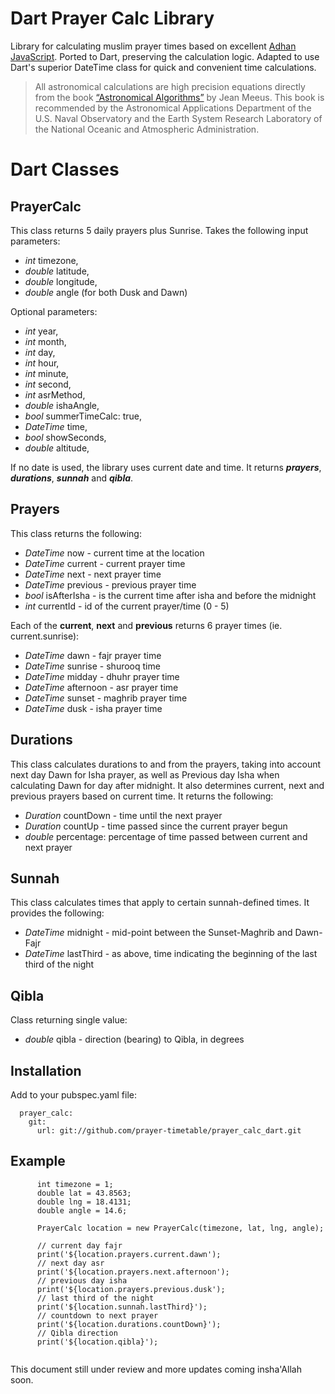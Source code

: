 # Dart Prayer Calc Library

Library for calculating muslim prayer times based on excellent [Adhan JavaScript](https://github.com/batoulapps/adhan-js). Ported to Dart, preserving the calculation logic. Adapted to use Dart's superior DateTime class for quick and convenient time calculations.

> All astronomical calculations are high precision equations directly from the book [“Astronomical Algorithms”](http://www.willbell.com/math/mc1.htm) by Jean Meeus. This book is recommended by the Astronomical Applications Department of the U.S. Naval Observatory and the Earth System Research Laboratory of the National Oceanic and Atmospheric Administration.

# Dart Classes

## PrayerCalc

This class returns 5 daily prayers plus Sunrise. Takes the following input parameters:

- _int_ timezone,
- _double_ latitude,
- _double_ longitude,
- _double_ angle (for both Dusk and Dawn)

Optional parameters:

- _int_ year,
- _int_ month,
- _int_ day,
- _int_ hour,
- _int_ minute,
- _int_ second,
- _int_ asrMethod,
- _double_ ishaAngle,
- _bool_ summerTimeCalc: true,
- _DateTime_ time,
- _bool_ showSeconds,
- _double_ altitude,

If no date is used, the library uses current date and time. It returns **_prayers_**, **_durations_**, **_sunnah_** and **_qibla_**.

## Prayers

This class returns the following:

- _DateTime_ now - current time at the location
- _DateTime_ current - current prayer time
- _DateTime_ next - next prayer time
- _DateTime_ previous - previous prayer time
- _bool_ isAfterIsha - is the current time after isha and before the midnight
- _int_ currentId - id of the current prayer/time (0 - 5)

Each of the **current**, **next** and **previous** returns 6 prayer times (ie. current.sunrise):

- _DateTime_ dawn - fajr prayer time
- _DateTime_ sunrise - shurooq time
- _DateTime_ midday - dhuhr prayer time
- _DateTime_ afternoon - asr prayer time
- _DateTime_ sunset - maghrib prayer time
- _DateTime_ dusk - isha prayer time

## Durations

This class calculates durations to and from the prayers, taking into account next day Dawn for Isha prayer, as well as Previous day Isha when calculating Dawn for day after midnight. It also determines current, next and previous prayers based on current time. It returns the following:

- _Duration_ countDown - time until the next prayer
- _Duration_ countUp - time passed since the current prayer begun
- _double_ percentage: percentage of time passed between current and next prayer

## Sunnah

This class calculates times that apply to certain sunnah-defined times. It provides the following:

- _DateTime_ midnight - mid-point between the Sunset-Maghrib and Dawn-Fajr
- _DateTime_ lastThird - as above, time indicating the beginning of the last third of the night

## Qibla

Class returning single value:

- _double_ qibla - direction (bearing) to Qibla, in degrees

## Installation

Add to your pubspec.yaml file:

```
  prayer_calc:
    git:
      url: git://github.com/prayer-timetable/prayer_calc_dart.git
```

## Example

```
      int timezone = 1;
      double lat = 43.8563;
      double lng = 18.4131;
      double angle = 14.6;

      PrayerCalc location = new PrayerCalc(timezone, lat, lng, angle);

      // current day fajr
      print('${location.prayers.current.dawn');
      // next day asr
      print('${location.prayers.next.afternoon');
      // previous day isha
      print('${location.prayers.previous.dusk');
      // last third of the night
      print('${location.sunnah.lastThird}');
      // countdown to next prayer
      print('${location.durations.countDown}');
      // Qibla direction
      print('${location.qibla}');


```

This document still under review and more updates coming insha'Allah soon.
